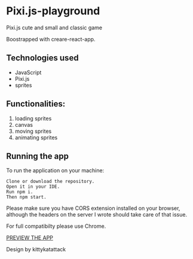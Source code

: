 # Pixi.js-playground
Pixi.js cute and small and classic game

Boostrapped with creare-react-app. 

## Technologies used
  - JavaScript
  - Pixi.js
  - sprites
  
## Functionalities: 
1. loading sprites
2. canvas
3. moving sprites
4. animating sprites


## Running the app

To run the application on your machine:

    Clone or download the repository.
    Open it in your IDE.
    Run npm i.
    Then npm start.

Please make sure you have CORS extension installed on your browser, although the headers on the server I wrote should take care of that issue. 

For full compatibilty please use Chrome.

<a href="https://frenchvargulf.github.io/Pixi.js-playground/">PREVIEW THE APP</a>

Design by kittykatattack
